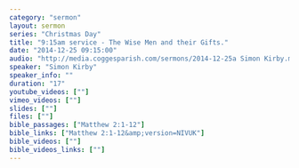```yaml
---
category: "sermon"
layout: sermon
series: "Christmas Day"
title: "9:15am service - The Wise Men and their Gifts."
date: "2014-12-25 09:15:00"
audio: "http://media.coggesparish.com/sermons/2014-12-25a Simon Kirby.mp3"
speaker: "Simon Kirby"
speaker_info: ""
duration: "17"
youtube_videos: [""]
vimeo_videos: [""]
slides: [""]
files: [""]
bible_passages: ["Matthew 2:1-12"]
bible_links: ["Matthew 2:1-12&amp;version=NIVUK"]
bible_videos: [""]
bible_videos_links: [""]
---
```

